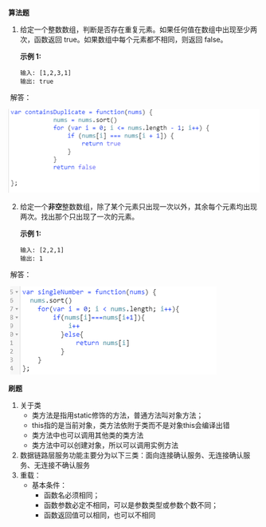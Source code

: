 **算法题**

1. 给定一个整数数组，判断是否存在重复元素。如果任何值在数组中出现至少两次，函数返回 true。如果数组中每个元素都不相同，则返回 false。

   **示例 1:**

   ```
   输入: [1,2,3,1]
   输出: true
   ```

​       解答：

![](chongfu.png)

2. 给定一个**非空**整数数组，除了某个元素只出现一次以外，其余每个元素均出现两次。找出那个只出现了一次的元素。 

   **示例 1:**

   ```
   输入: [2,2,1]
   输出: 1
   ```

​       解答：

​       ![](chuxianyici.png)



**刷题**

1. 关于类
   - 类方法是指用static修饰的方法，普通方法叫对象方法；
   - this指的是当前对象，类方法依附于类而不是对象this会编译出错
   - 类方法中也可以调用其他类的类方法
   - 类方法中可以创建对象，所以可以调用实例方法
2. 数据链路层服务功能主要分为以下三类：面向连接确认服务、无连接确认服务、无连接不确认服务
3. 重载：
   - 基本条件：
     - 函数名必须相同；
     - 函数参数必定不相同，可以是参数类型或参数个数不同；
     - 函数返回值可以相同，也可以不相同